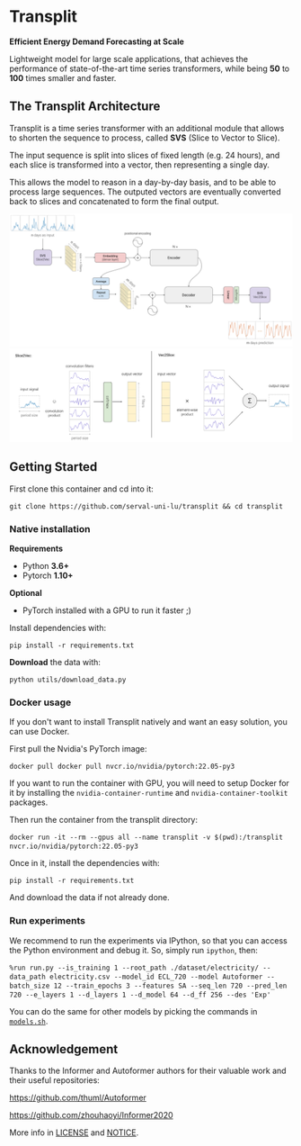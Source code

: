 <!-- ![](img/logo.svg) -->
# Transplit

**Efficient Energy Demand Forecasting at Scale**

Lightweight model for large scale applications, that achieves the performance of state-of-the-art time series transformers, while being **50** to **100** times smaller and faster.

## The Transplit Architecture

Transplit is a time series transformer with an additional module
that allows to shorten the sequence to process, called **SVS** (Slice to Vector to Slice).

The input sequence is split into slices of fixed length (e.g. 24 hours),
and each slice is transformed into a vector, then representing a single day.

This allows the model to reason in a day-by-day basis, and to be able to process large sequences.
The outputed vectors are eventually converted back to slices and concatenated to form the final output.

![](img/model.svg)
![](img/svs.svg)


## Getting Started

First clone this container and cd into it:
```shell
git clone https://github.com/serval-uni-lu/transplit && cd transplit
```

### Native installation

**Requirements**  
- Python **3.6+**
- Pytorch **1.10+**

**Optional**  
- PyTorch installed with a GPU to run it faster ;)

Install dependencies with:
```shell
pip install -r requirements.txt
```

**Download** the data with:
```shell
python utils/download_data.py
```

### Docker usage
If you don't want to install Transplit natively and want an easy solution, you can use Docker.

First pull the Nvidia's PyTorch image:
```shell
docker pull docker pull nvcr.io/nvidia/pytorch:22.05-py3
```

If you want to run the container with GPU, you will need to setup Docker for it
by installing the `nvidia-container-runtime` and `nvidia-container-toolkit` packages. 

Then run the container from the transplit directory:
```shell
docker run -it --rm --gpus all --name transplit -v $(pwd):/transplit nvcr.io/nvidia/pytorch:22.05-py3
```

Once in it, install the dependencies with:
```shell
pip install -r requirements.txt
```

And download the data if not already done.

### Run experiments

We recommend to run the experiments via IPython,
so that you can access the Python environment and debug it.
So, simply run `ipython`, then:
```ipython
%run run.py --is_training 1 --root_path ./dataset/electricity/ --data_path electricity.csv --model_id ECL_720 --model Autoformer --batch_size 12 --train_epochs 3 --features SA --seq_len 720 --pred_len 720 --e_layers 1 --d_layers 1 --d_model 64 --d_ff 256 --des 'Exp'
```
You can do the same for other models by picking the commands in [`models.sh`](./models.sh).


## Acknowledgement

Thanks to the Informer and Autoformer authors for their valuable work and their useful repositories:

https://github.com/thuml/Autoformer

https://github.com/zhouhaoyi/Informer2020

More info in [LICENSE](LICENSE) and [NOTICE](NOTICE).
